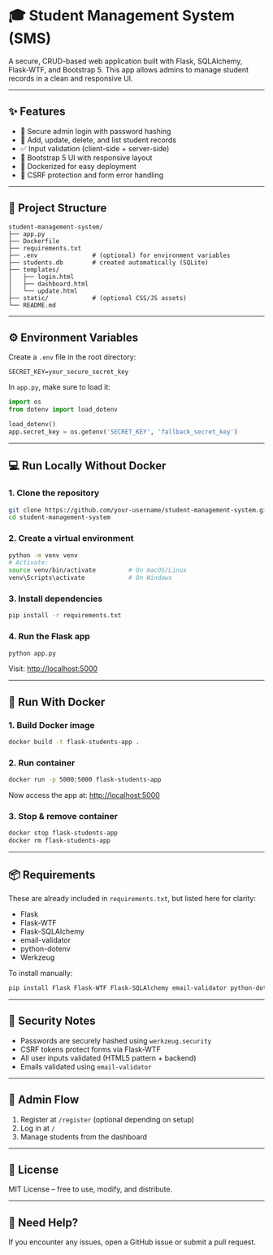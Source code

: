 # 🎓 Student Management System (SMS)

A secure, CRUD-based web application built with Flask, SQLAlchemy, Flask-WTF, and Bootstrap 5. This app allows admins to manage student records in a clean and responsive UI.

---

## ✨ Features

- 🔐 Secure admin login with password hashing  
- 🧾 Add, update, delete, and list student records  
- ✅ Input validation (client-side + server-side)  
- 🎨 Bootstrap 5 UI with responsive layout  
- 🐳 Dockerized for easy deployment  
- 🔄 CSRF protection and form error handling  

---

## 📁 Project Structure

```
student-management-system/
├── app.py
├── Dockerfile
├── requirements.txt
├── .env               # (optional) for environment variables
├── students.db        # created automatically (SQLite)
├── templates/
│   ├── login.html
│   ├── dashboard.html
│   └── update.html
├── static/            # (optional CSS/JS assets)
└── README.md
```

---

## ⚙️ Environment Variables

Create a `.env` file in the root directory:

```
SECRET_KEY=your_secure_secret_key
```

In `app.py`, make sure to load it:

```python
import os
from dotenv import load_dotenv

load_dotenv()
app.secret_key = os.getenv('SECRET_KEY', 'fallback_secret_key')
```

---

## 💻 Run Locally Without Docker

### 1. Clone the repository

```bash
git clone https://github.com/your-username/student-management-system.git
cd student-management-system
```

### 2. Create a virtual environment

```bash
python -m venv venv
# Activate:
source venv/bin/activate         # On macOS/Linux
venv\Scripts\activate            # On Windows
```

### 3. Install dependencies

```bash
pip install -r requirements.txt
```

### 4. Run the Flask app

```bash
python app.py
```

Visit: [http://localhost:5000](http://localhost:5000)

---

## 🐳 Run With Docker

### 1. Build Docker image

```bash
docker build -t flask-students-app .
```

### 2. Run container

```bash
docker run -p 5000:5000 flask-students-app
```

Now access the app at: [http://localhost:5000](http://localhost:5000)

### 3. Stop & remove container

```bash
docker stop flask-students-app
docker rm flask-students-app
```

---

## 📦 Requirements

These are already included in `requirements.txt`, but listed here for clarity:

- Flask  
- Flask-WTF  
- Flask-SQLAlchemy  
- email-validator  
- python-dotenv  
- Werkzeug

To install manually:

```bash
pip install Flask Flask-WTF Flask-SQLAlchemy email-validator python-dotenv
```

---

## 🔐 Security Notes

- Passwords are securely hashed using `werkzeug.security`
- CSRF tokens protect forms via Flask-WTF
- All user inputs validated (HTML5 pattern + backend)
- Emails validated using `email-validator`

---

## 🧪 Admin Flow

1. Register at `/register` (optional depending on setup)  
2. Log in at `/`  
3. Manage students from the dashboard  

---

## 📃 License

MIT License – free to use, modify, and distribute.

---

## 🙋 Need Help?

If you encounter any issues, open a GitHub issue or submit a pull request.
